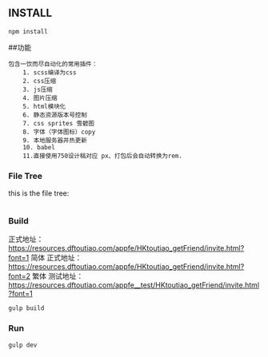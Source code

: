 
## INSTALL

```
npm install
```
##功能

```
包含一饮而尽自动化的常用插件：
    1. scss编译为css
    2. css压缩
    3. js压缩
    4. 图片压缩
    5. html模块化
    6. 静态资源版本号控制
    7. css sprites 雪碧图
    8. 字体（字体图标）copy
    9. 本地服务器并热更新
    10. babel
    11.直接使用750设计稿对应 px、打包后会自动转换为rem.

```

### File Tree

this is the file tree:

```

```
### Build
正式地址： https://resources.dftoutiao.com/appfe/HKtoutiao_getFriend/invite.html?font=1   简体
正式地址： https://resources.dftoutiao.com/appfe/HKtoutiao_getFriend/invite.html?font=2   繁体
测试地址：https://resources.dftoutiao.com/appfe__test/HKtoutiao_getFriend/invite.html?font=1 
```
gulp build
```

### Run

```
gulp dev
```
